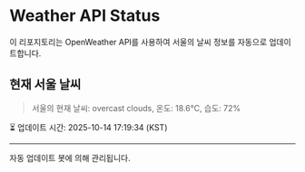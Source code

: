 
# Weather API Status

이 리포지토리는 OpenWeather API를 사용하여 서울의 날씨 정보를 자동으로 업데이트합니다.

## 현재 서울 날씨
> 서울의 현재 날씨: overcast clouds, 온도: 18.6°C, 습도: 72%

⏳ 업데이트 시간: 2025-10-14 17:19:34 (KST)

---
자동 업데이트 봇에 의해 관리됩니다.
